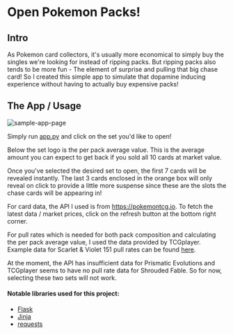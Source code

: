 Open Pokemon Packs!
===================

Intro
-----
As Pokemon card collectors, it's usually more economical to simply buy the singles we're looking for instead of ripping packs. But ripping packs also tends to be more fun - The element of surprise and pulling that big chase card! So I created this simple app to simulate that dopamine inducing experience without having to actually buy expensive packs!

The App / Usage
---------------
![sample-app-page](https://github.com/jeremyngcode/Open-PTCG-Packs/assets/156220343/957247aa-00f9-4ceb-9314-346a6a8acb14)

Simply run [app.py](app.py) and click on the set you'd like to open!

Below the set logo is the per pack average value. This is the average amount you can expect to get back if you sold all 10 cards at market value.

Once you've selected the desired set to open, the first 7 cards will be revealed instantly. The last 3 cards enclosed in the orange box will only reveal on click to provide a little more suspense since these are the slots the chase cards will be appearing in!

For card data, the API I used is from https://pokemontcg.io. To fetch the latest data / market prices, click on the refresh button at the bottom right corner.

For pull rates which is needed for both pack composition and calculating the per pack average value, I used the data provided by TCGplayer. Example data for Scarlet & Violet 151 pull rates can be found [here](https://infinite.tcgplayer.com/article/Pok%C3%A9mon-TCG-Scarlet-Violet%E2%80%94151-Pull-Rates/b237df74-fbb0-40d0-9e13-d69ee6e804d9/).

At the moment, the API has insufficient data for Prismatic Evolutions and TCGplayer seems to have no pull rate data for Shrouded Fable. So for now, selecting these two sets will not work.

#### Notable libraries used for this project:
- [Flask](https://pypi.org/project/Flask/)
- [Jinja](https://pypi.org/project/Jinja2/)
- [requests](https://pypi.org/project/requests/)
